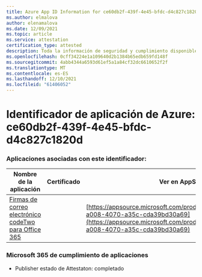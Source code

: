 ```yaml
---
title: Azure App ID Information for ce60db2f-439f-4e45-bfdc-d4c827c1820d
ms.author: elmalova
author: elenamalova
ms.date: 12/09/2021
ms.topic: article
ms.service: attestation
certification_type: attested
description: Toda la información de seguridad y cumplimiento disponible para ce60db2f-439f-4e45-bfdc-d4c827c1820d.
ms.openlocfilehash: 0cff34224e1a109640d2b1384b65edb659fd148f
ms.sourcegitcommit: 4abb4344a6593d61ef5a1a84cf32dc6610652f2f
ms.translationtype: MT
ms.contentlocale: es-ES
ms.lasthandoff: 12/10/2021
ms.locfileid: "61406052"
---
```

# <a name="azure-app-id-ce60db2f-439f-4e45-bfdc-d4c827c1820d"></a>Identificador de aplicación de Azure: ce60db2f-439f-4e45-bfdc-d4c827c1820d


### <a name="apps-associated-with-this-id"></a>Aplicaciones asociadas con este identificador:
| **Nombre de la aplicación** | **Certificado** | **Ver en AppSource** |
|--------------|---------------|-----------------------|
| [Firmas de correo electrónico codeTwo para Office 365](https://docs.microsoft.com/microsoft-365-app-certification/forward/codetwo.3d2daeb9-a008-4070-a35c-cda39bd30a69) |  | [https://appsource.microsoft.com/product/office/codetwo.3d2daeb9-a008-4070-a35c-cda39bd30a69](https://appsource.microsoft.com/product/office/codetwo.3d2daeb9-a008-4070-a35c-cda39bd30a69) |

### <a name="microsoft-365-app-compliance-status"></a>Microsoft 365 de cumplimiento de aplicaciones
- Publisher estado de Attestaton: completado
